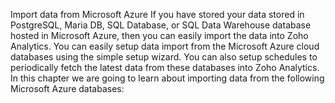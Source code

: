 Import data from Microsoft Azure
If you have stored your data stored in PostgreSQL, Maria DB, SQL Database, or SQL Data Warehouse database hosted in Microsoft Azure, then you can easily import the data into Zoho Analytics. You can easily setup data import from the Microsoft Azure cloud databases using the simple setup wizard. You can also setup schedules to periodically fetch the latest data from these databases into Zoho Analytics.
In this chapter we are going to learn about importing data from the following Microsoft Azure databases: